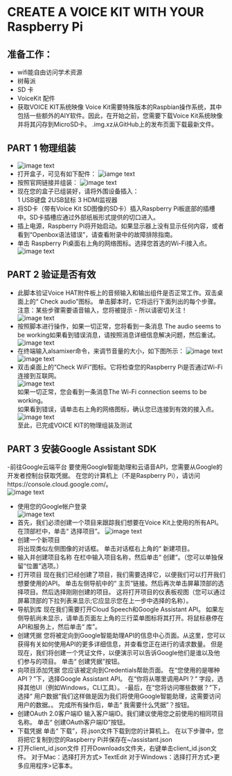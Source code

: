 # CREATE A VOICE KIT WITH YOUR Raspberry Pi
## 准备工作：
- wifi能自由访问学术资源
- 树莓派
- SD 卡
- VoiceKit 配件
- 获取VOICE KIT系统映像
Voice Kit需要特殊版本的Raspbian操作系统，其中包括一些额外的AIY软件。因此，在开始之前，您需要下载Voice Kit系统映像并将其闪存到MicroSD卡。
.img.xz从GitHub上的发布页面下载最新文件。
## PART 1 物理组装  
- ![image text](https://github.com/gorgeousCa/Dayup/blob/master/Voice%20Kit/IMG_20190531_210459.jpg)  
- 打开盒子，可见有如下配件：
![iamge text](https://github.com/gorgeousCa/Dayup/blob/master/Voice%20Kit/IMG_20190531_213101.jpg)
- 按照官网链接并组装：
![image text](https://github.com/gorgeousCa/Dayup/blob/master/Voice%20Kit/tp.png)
- 现在您的盒子已组装好，请将外围设备插入：  
1 USB键盘   2USB鼠标   3 HDMI监视器  
- 将SD卡（带有Voice Kit SD图像的SD卡）插入Raspberry Pi板底部的插槽中。SD卡插槽应通过外部纸板形式提供的切口进入。
- 插上电源，Raspberry Pi将开始启动。如果显示器上没有显示任何内容，或者看到“Openbox语法错误”，请查看附录中的故障排除指南。    
- 单击 Raspberry Pi桌面右上角的网络图标。选择您首选的Wi-Fi接入点。    
![image text](https://github.com/gorgeousCa/Dayup/blob/master/Voice%20Kit/%E6%A1%8C%E9%9D%A2.PNG)

## PART 2 验证是否有效
- 此脚本验证Voice HAT附件板上的音频输入和输出组件是否正常工作。双击桌面上的“ Check audio”图标。
单击脚本时，它将运行下面列出的每个步骤。注意：某些步骤需要语音输入，您将被提示 - 所以请密切关注！      
![image text](https://github.com/gorgeousCa/Dayup/blob/master/Voice%20Kit/a1.png)      
- 按照脚本进行操作，如果一切正常，您将看到一条消息 The audio seems to be working如果看到错误消息，请按照消息详细信息解决问题，然后重试。  
![image text](https://github.com/gorgeousCa/Dayup/blob/master/Voice%20Kit/a2.png)
- 在终端输入alsamixer命令，来调节音量的大小，如下图所示：
![image text](https://github.com/gorgeousCa/Dayup/blob/master/Voice%20Kit/2.png)
![image text](https://github.com/gorgeousCa/Dayup/blob/master/Voice%20Kit/1.png)
- 双击桌面上的“Check WiFi”图标。它将检查您的Raspberry Pi是否通过Wi-Fi连接到互联网。  
![image text](https://github.com/gorgeousCa/Dayup/blob/master/Voice%20Kit/w1.png)  
如果一切正常，您会看到一条消息The Wi-Fi connection seems to be working。  
如果看到错误，请单击右上角的网络图标，确认您已连接到有效的接入点。  
![image text](https://github.com/gorgeousCa/Dayup/blob/master/Voice%20Kit/w2.png)  
至此，已完成VOICE KIT的物理组装及测试
## PART 3 安装Google Assistant SDK
-前往Google云端平台
要使用Google智能助理和云语音API，您需要从Google的开发者控制台获取凭据。
在您的计算机上（不是Raspberry Pi），请访问https://console.cloud.google.com/。  
![image text](https://github.com/gorgeousCa/Dayup/blob/master/Voice%20Kit/dl.png) 
- 使用您的Google帐户登录    
![image text](https://github.com/gorgeousCa/Dayup/blob/master/Voice%20Kit/%E5%AF%86%E7%A0%81.PNG)
- 首先，我们必须创建一个项目来跟踪我们想要在Voice Kit上使用的所有API。在顶部栏中，单击“ 选择项目”。
![image text](https://github.com/gorgeousCa/Dayup/blob/master/Voice%20Kit/3.png)
- 创建一个新项目  
将出现类似左侧图像的对话框。
单击对话框右上角的“ 新建项目。  
- 输入并创建项目名称
在栏中输入项目名称，然后单击“ 创建”。（您可以单独保留“位置”选项。） 
- 打开项目
现在我们已经创建了项目，我们需要选择它，以便我们可以打开我们想要使用的API。
单击左侧导航中的“ 主页”链接。然后再次单击屏幕顶部的选择项目。然后选择刚刚创建的项目。
这将打开项目的仪表板视图（您可以通过屏幕顶部的下拉列表来显示;它应显示您在上一步中选择的名称）。
- 导航到库
现在我们需要打开Cloud Speech和Google Assistant API。
如果左侧导航尚未显示，请单击页面左上角的三行菜单图标将其打开。将鼠标悬停在API和服务上，然后单击“ 库”。
- 创建凭据
您将被定向到Google智能助理API的信息中心页面。从这里，您可以获得有关如何使用API​​的更多详细信息，并查看您正在进行的请求数量。
但是现在，我们将创建一个凭证文件，以便演示可以告诉Google他们是谁以及他们参与的项目。
单击“ 创建凭据”按钮。
- 向项目添加凭据
您应该被定向到Credentials帮助页面。
在“您使用的是哪种API？”下，选择Google Assistant API。
在“你将从哪里调用API？” 字段，选择其他UI（例如Windows，CLI工具）。
-最后，在“您将访问哪些数据？”下，选择“ 用户数据”我们这样做是因为我们将使用Google智能助理，这需要访问用户的数据。。
完成所有操作后，单击“ 我需要什么凭据”？按钮。
- 创建OAuth 2.0客户端ID
输入客户端ID。我们建议使用您之前使用的相同项目名称。
单击“ 创建OAuth客户端ID”按钮。
- 下载凭据
单击“ 下载”，将.json文件下载到您的计算机上。
在以下步骤中，您将把它复制到您的Raspberry Pi并保存在~/assistant.json
- 打开client_id.json文件
打开Downloads文件夹，右键单击client_id.json文件。
对于Mac：选择打开方式> TextEdit
对于Windows：选择打开方式>更多应用程序>记事本。








